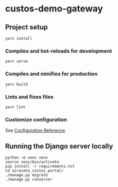 # custos-demo-gateway

## Project setup

```
yarn install
```

### Compiles and hot-reloads for development

```
yarn serve
```

### Compiles and minifies for production

```
yarn build
```

### Lints and fixes files

```
yarn lint
```

### Customize configuration

See [Configuration Reference](https://cli.vuejs.org/config/).

## Running the Django server locally

```
python -m venv venv
source venv/bin/activate
pip install -r requirements.txt
cd airavata_custos_portal/
./manage.py migrate
./manage.py runserver
```
